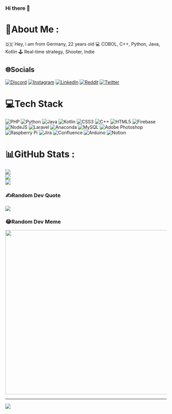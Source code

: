 ### Hi there 👋
# 💫About Me :
 🇩🇪 Hey, i am from Germany, 22 years old
💻 COBOL, C++, Python, Java, Kotlin
🕹️ Real-time strategy, Shooter, Indie

## 🌐Socials
[![Discord](https://img.shields.io/badge/Discord-%237289DA.svg?logo=discord&logoColor=white)](htttps://discord.gg/AnanasHead#5218) [![Instagram](https://img.shields.io/badge/Instagram-%23E4405F.svg?logo=Instagram&logoColor=white)](https://instagram.com/robinkunath) [![LinkedIn](https://img.shields.io/badge/LinkedIn-%230077B5.svg?logo=linkedin&logoColor=white)](https://linkedin.com/in/RobinKunath) [![Reddit](https://img.shields.io/badge/Reddit-%23FF4500.svg?logo=Reddit&logoColor=white)](https://reddit.com/user/AnanasHead) [![Twitter](https://img.shields.io/badge/Twitter-%231DA1F2.svg?logo=Twitter&logoColor=white)](https://twitter.com/robin_kunath) 

# 💻Tech Stack
![PHP](https://img.shields.io/badge/php-%23777BB4.svg?style=for-the-badge&logo=php&logoColor=white) ![Python](https://img.shields.io/badge/python-3670A0?style=for-the-badge&logo=python&logoColor=ffdd54) ![Java](https://img.shields.io/badge/java-%23ED8B00.svg?style=for-the-badge&logo=java&logoColor=white) ![Kotlin](https://img.shields.io/badge/kotlin-%230095D5.svg?style=for-the-badge&logo=kotlin&logoColor=white) ![CSS3](https://img.shields.io/badge/css3-%231572B6.svg?style=for-the-badge&logo=css3&logoColor=white) ![C++](https://img.shields.io/badge/c++-%2300599C.svg?style=for-the-badge&logo=c%2B%2B&logoColor=white) ![HTML5](https://img.shields.io/badge/html5-%23E34F26.svg?style=for-the-badge&logo=html5&logoColor=white) ![Firebase](https://img.shields.io/badge/firebase-%23039BE5.svg?style=for-the-badge&logo=firebase) ![NodeJS](https://img.shields.io/badge/node.js-6DA55F?style=for-the-badge&logo=node.js&logoColor=white) ![Laravel](https://img.shields.io/badge/laravel-%23FF2D20.svg?style=for-the-badge&logo=laravel&logoColor=white) ![Anaconda](https://img.shields.io/badge/Anaconda-%2344A833.svg?style=for-the-badge&logo=anaconda&logoColor=white) ![MySQL](https://img.shields.io/badge/mysql-%2300f.svg?style=for-the-badge&logo=mysql&logoColor=white) ![Adobe Photoshop](https://img.shields.io/badge/adobephotoshop-%2331A8FF.svg?style=for-the-badge&logo=adobephotoshop&logoColor=white) ![Raspberry Pi](https://img.shields.io/badge/-RaspberryPi-C51A4A?style=for-the-badge&logo=Raspberry-Pi) ![Jira](https://img.shields.io/badge/jira-%230A0FFF.svg?style=for-the-badge&logo=jira&logoColor=white) ![Confluence](https://img.shields.io/badge/confluence-%23172BF4.svg?style=for-the-badge&logo=confluence&logoColor=white) ![Arduino](https://img.shields.io/badge/-Arduino-00979D?style=for-the-badge&logo=Arduino&logoColor=white) ![Notion](https://img.shields.io/badge/Notion-%23000000.svg?style=for-the-badge&logo=notion&logoColor=white)
# 📊GitHub Stats :
![](https://github-readme-stats.vercel.app/api?username=AnanasHead&theme=radical&hide_border=true&include_all_commits=false&count_private=false)<br/>
![](https://github-readme-streak-stats.herokuapp.com/?user=AnanasHead&theme=radical&hide_border=true)<br/>
![](https://github-readme-stats.vercel.app/api/top-langs/?username=AnanasHead&theme=radical&hide_border=true&include_all_commits=false&count_private=false&layout=compact)

### ✍️Random Dev Quote
![](https://quotes-github-readme.vercel.app/api?type=horizontal&theme=radical)

### 😂Random Dev Meme
<img src="https://random-memer.herokuapp.com/" width="512px"/>

---
[![](https://visitcount.itsvg.in/api?id=AnanasHead&icon=8&color=0)](https://visitcount.itsvg.in)

